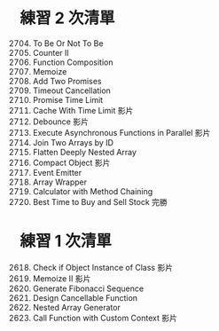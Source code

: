 # 練習 2 次清單
2704. To Be Or Not To Be
2665. Counter II
2629. Function Composition
2623. Memoize
2723. Add Two Promises
2715. Timeout Cancellation
2637. Promise Time Limit
2622. Cache With Time Limit 影片
2627. Debounce 影片
2721. Execute Asynchronous Functions in Parallel 影片
2722. Join Two Arrays by ID
2625. Flatten Deeply Nested Array
2705. Compact Object 影片
2694. Event Emitter
2695. Array Wrapper
2726. Calculator with Method Chaining
121. Best Time to Buy and Sell Stock 完勝

# 練習 1 次清單
2618. Check if Object Instance of Class 影片
2630. Memoize II 影片
2648. Generate Fibonacci Sequence
2650. Design Cancellable Function
2649. Nested Array Generator
2693. Call Function with Custom Context 影片

